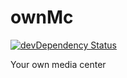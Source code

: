 # ownMc

[![devDependency Status](https://david-dm.org/Strikesoft/ownMc/dev-status.svg?style=flat-square)](https://david-dm.org/Strikesoft/ownMc#info=devDependencies)

Your own media center
